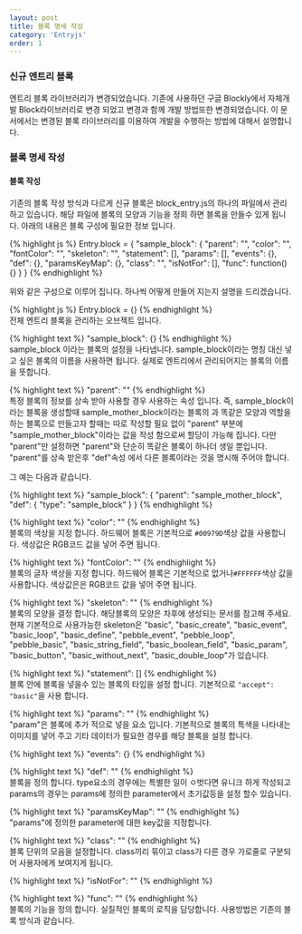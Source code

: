 ```yaml
---
layout: post
title: 블록 명세 작성
category: 'Entryjs'
order: 1
---
```


### 신규 엔트리 블록
엔트리 블록 라이브러리가 변경되었습니다. 기존에 사용하던 구글 Blockly에서 자체개발 Block라이브러리로 변경 되었고 변경과 함께 개발 방법또한 변경되었습니다. 이 문서에서는 변경된 블록 라이브러리를 이용하여 개발을 수행하는 방법에 대해서 설명합니다.

### 블록 명세 작성  

#### 블록 작성  
기존의 블록 작성 방식과 다르게 신규 블록은 block_entry.js의 하나의 파일에서 관리 하고 있습니다. 해당 파일에 블록의 모양과 기능을 정희 하면 블록을 만들수 있게 됩니다. 아래의 내용은 블록 구성에 필요한 정보 입니다.  

{% highlight js %}
Entry.block = {
    "sample_block": {
        "parent": "",
        "color": "",
        "fontColor": "",
        "skeleton": "",
        "statement": [],
        "params": [],
        "events": {},
        "def": {},
        "paramsKeyMap": {},
        "class": "",
        "isNotFor": [],
        "func": function() {}
    }
}
{% endhighlight %}  

위와 같은 구성으로 이루어 집니다. 하나씩 어떻게 만들어 지는지 설명을 드리겠습니다.

{% highlight js %}
Entry.block = {}
{% endhighlight %}  
전체 엔트리 블록을 관리하는 오브젝트 입니다.  

{% highlight text %}
"sample_block": {}
{% endhighlight %}  
sample_block 이라는 블록의 설정을 나타냅니다. sample_block이라는 명칭 대신 넣고 싶은 블록의 이름을 사용하면 됩니다. 실제로 엔트리에서 관리되어지는 블록의 이름을 뜻합니다.  

{% highlight text %}
"parent": ""
{% endhighlight %}  
특정 블록의 정보를 상속 받아 사용할 경우 사용하는 속성 입니다. 즉, sample_block이라는 블록을 생성할때 sample_mother_block이라는 블록의 과 똑같은 모양과 역할을 하는 블록으로 만들고자 할때는 따로 작성할 필요 없이 "parent" 부분에 "sample_mother_block"이라는 값을 작성 함으로써 할당이 가능해 집니다. 다만 "parent"만 설정하면 "parent"와 단순히 똑같은 블록이 하나더 생일 뿐입니다. "parent"를 상속 받은후 "def"속성 에서 다른 블록이라는 것을 명시해 주어야 합니다.  

그 예는 다음과 같습니다.  

{% highlight text %}
"sample_block": {
    "parent": "sample_mother_block",
    "def": {
        "type": "sample_block"
    }
}
{% endhighlight %}   

{% highlight text %}
"color": ""
{% endhighlight %}   
블록의 색상을 지정 합니다. 하드웨어 블록은 기본적으로 <code>#00979D</code>색상 값을 사용합니다. 색상값은 RGB코드 값을 넣어 주면 됩니다.  

{% highlight text %}
"fontColor": ""
{% endhighlight %}   
블록의 글자 색상을 지정 합니다. 하드웨어 블록은 기본적으로 없거나<code>#FFFFFF</code>색상 값을 사용합니다. 색상값은은 RGB코드 값을 넣어 주면 됩니다.  

{% highlight text %}
"skeleton": ""
{% endhighlight %}   
블록의 모양을 결정 합니다. 해당블록의 모양은 차후에 생성되는 문서를 참고해 주세요.  
현재 기본적으로 사용가능한 skeleton은 "basic", "basic_create", "basic_event", "basic_loop", "basic_define", "pebble_event", "pebble_loop", "pebble_basic", "basic_string_field", "basic_boolean_field", "basic_param", "basic_button", "basic_without_next", "basic_double_loop"가 있습니다.  

{% highlight text %}
"statement": []
{% endhighlight %}   
블록 안에 블록을 넣을수 있는 블록의 타입을 설정 합니다. 기본적으로 <code>"accept": "basic"</code>을 사용 합니다.

{% highlight text %}
"params": ""
{% endhighlight %}   
"param"은 블록에 추가 적으로 넣을 요소 입니다. 기본적으로 블록의 특색을 나타내는 이미지를 넣어 주고 기타 데이터가 필요한 경우를 해당 블록을 설정 합니다.

{% highlight text %}
"events": {}
{% endhighlight %}   
  

{% highlight text %}
"def": ""
{% endhighlight %}   
블록을 정의 합니다. type요소의 경우에는 특별한 일이 ㅇ벗다면 유니크 하게 작성되고 params의 경우는 params에 정의한 parameter에서 초기값등을 설정 할수 있습니다. 

{% highlight text %}
"paramsKeyMap": ""
{% endhighlight %}   
"params"에 정의한 parameter에 대한 key값을 지정합니다.

{% highlight text %}
"class": ""
{% endhighlight %}   
블록 단위의 모음을 설정합니다. class끼리 묶이고 class가 다른 경우 가로줄로 구분되어 사용자에게 보여지게 됩니다.

{% highlight text %}
"isNotFor": ""
{% endhighlight %}   
  

{% highlight text %}
"func": ""
{% endhighlight %}   
블록의 기능을 정의 합니다. 실질적인 블록의 로직을 담당합니다. 사용방법은 기존의 블록 방식과 같습니다.
